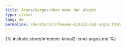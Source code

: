 ```yaml
---
title: Argos/Kargos/xbar menu bar plugin
type: client
lang: de
permalink: /de/store/infeeeee-kimai2-cmd-argos.html
---
```


{% include store/infeeeee-kimai2-cmd-argos.md %}
